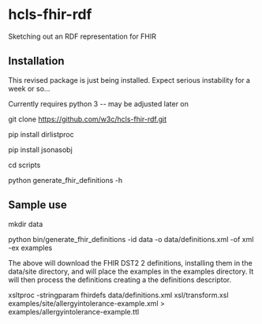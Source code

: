 # hcls-fhir-rdf
Sketching out an RDF representation for FHIR

## Installation
This revised package is just being installed. Expect serious instability for a week or so...

Currently requires python 3 -- may be adjusted later on

git clone https://github.com/w3c/hcls-fhir-rdf.git

pip install dirlistproc

pip install jsonasobj

cd scripts

python generate_fhir_definitions -h


## Sample use

mkdir data

python bin/generate_fhir_definitions -id data -o data/definitions.xml -of xml -ex examples

The above will download the FHIR DST2 2 definitions, installing them in the data/site directory, and will place
the examples in the examples directory.  It will then process the definitions creating a the definitions descriptor.

xsltproc -stringparam fhirdefs data/definitions.xml xsl/transform.xsl examples/site/allergyintolerance-example.xml > examples/allergyintolerance-example.ttl